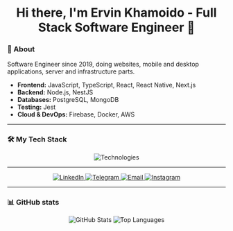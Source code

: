 <h1 align="center">Hi there, I'm Ervin Khamoido - Full Stack Software Engineer 👋</h1>

### 🚀 About

Software Engineer since 2019, doing websites,
mobile and desktop applications, server and
infrastructure parts.

- **Frontend:** JavaScript, TypeScript, React, React Native, Next.js
- **Backend:** Node.js, NestJS
- **Databases:** PostgreSQL, MongoDB
- **Testing:** Jest
- **Cloud & DevOps:** Firebase, Docker, AWS

---

### 🛠️ My Tech Stack

<p align="center">
  <img src="https://skillicons.dev/icons?i=html,css,js,ts,react,nextjs,nestjs,nodejs,postgres,mongodb,jest,firebase,docker,aws" alt="Technologies" />
</p>

---

<p align="center">
  <a href="https://www.linkedin.com/in/ervin-khamoido">
    <img src="https://img.shields.io/badge/LinkedIn-0077B5?style=for-the-badge&logo=linkedin&logoColor=white" alt="LinkedIn" />
  </a>
  <a href="https://t.me/ervin_khamoido">
    <img src="https://img.shields.io/badge/Telegram-2CA5E0?style=for-the-badge&logo=telegram&logoColor=white" alt="Telegram" />
  </a>
  <a href="mailto:ervin.khamoido@gmail.com">
    <img src="https://img.shields.io/badge/Email-D14836?style=for-the-badge&logo=gmail&logoColor=white" alt="Email" />
  </a>
  <a href="https://www.instagram.com/ervin_khamoido">
    <img src="https://img.shields.io/badge/Instagram-E4405F?style=for-the-badge&logo=instagram&logoColor=white" alt="Instagram" />
  </a>
</p>

---

### 📊 GitHub stats

<p align="center">
  <img src="https://github-readme-stats.vercel.app/api?username=ervin-khamoido&show_icons=true&theme=radical" alt="GitHub Stats" />
  <img src="https://github-readme-stats.vercel.app/api/top-langs/?username=ervin-khamoido&layout=compact&theme=radical" alt="Top Languages" />
</p>
